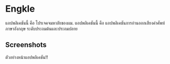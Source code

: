 # Engkle
แอปพลิเคชันนี้ คือ โปรเจคจมหาลัยของผม. แอปพลิเคชันนี้ คือ แอปพลิเคชันการอ่านออกเสียงคำศัพท์ภาษาอังกฤษ ระดับประถมต้นและประถมปลาย

## Screenshots

ตัวอย่างหน้าแอปพลิเคชัน!!
